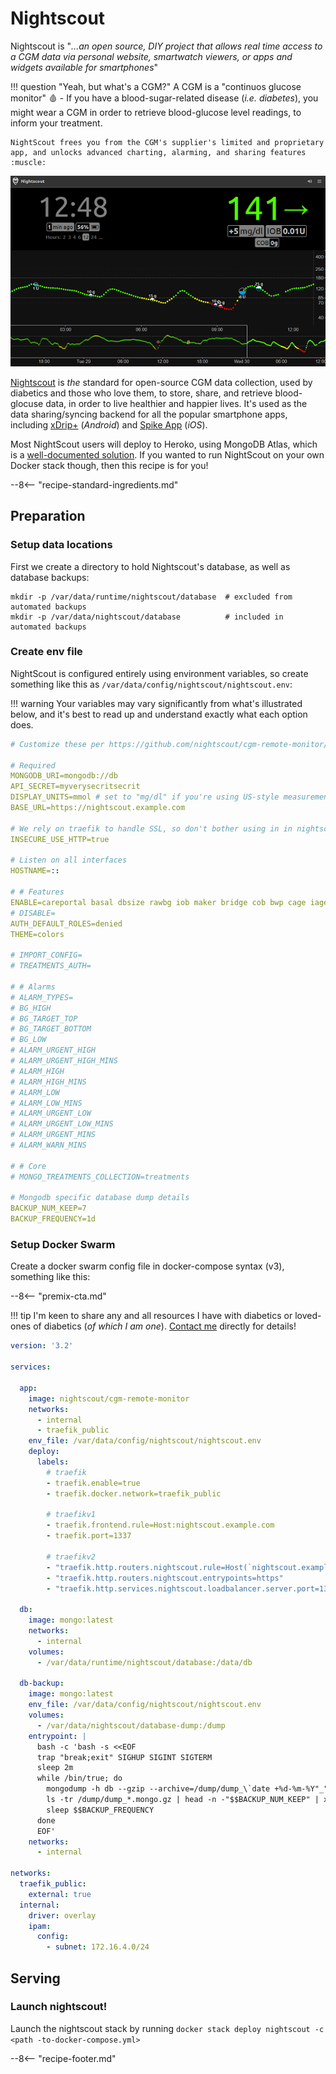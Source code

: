 # Nightscout

Nightscout is "*...an open source, DIY project that allows real time access to a CGM data via personal website, smartwatch viewers, or apps and widgets available for smartphones*"

!!! question "Yeah, but what's a CGM?" 
    A CGM is a "continuos glucose monitor" :drop_of_blood: - If you have a blood-sugar-related disease (*i.e. diabetes*), you might wear a CGM in order to retrieve blood-glucose level readings, to inform your treatment. 
    
    NightScout frees you from the CGM's supplier's limited and proprietary app, and unlocks advanced charting, alarming, and sharing features :muscle:


![Nightscout Screenshot](../images/nightscout.png)

[Nightscout](https://nightscout.github.io/) is _the_ standard for open-source CGM data collection, used by diabetics and those who love them, to store, share, and retrieve blood-glocuse data, in order to live healthier and happier lives. It's used as the data sharing/syncing backend for all the popular smartphone apps, including [xDrip+](https://github.com/NightscoutFoundation/xDrip) (*Android*) and [Spike App](https://spike-app.com/) (*iOS*).

Most NightScout users will deploy to Heroko, using MongoDB Atlas, which is a [well-documented solution](https://nightscout.github.io/nightscout/new_user/). If you wanted to run NightScout on your own Docker stack though, then this recipe is for you!

--8<-- "recipe-standard-ingredients.md"

## Preparation

### Setup data locations

First we create a directory to hold Nightscout's database, as well as database backups:
```
mkdir -p /var/data/runtime/nightscout/database  # excluded from automated backups
mkdir -p /var/data/nightscout/database          # included in automated backups
```

### Create env file

NightScout is configured entirely using environment variables, so create something like this as `/var/data/config/nightscout/nightscout.env`: 

!!! warning
    Your variables may vary significantly from what's illustrated below, and it's best to read up and understand exactly what each option does.

```yaml
# Customize these per https://github.com/nightscout/cgm-remote-monitor/blob/master/README.md#environment

# Required
MONGODB_URI=mongodb://db
API_SECRET=myverysecritsecrit
DISPLAY_UNITS=mmol # set to "mg/dl" if you're using US-style measurements
BASE_URL=https://nightscout.example.com

# We rely on traefik to handle SSL, so don't bother using in in nightscout
INSECURE_USE_HTTP=true

# Listen on all interfaces
HOSTNAME=::

# # Features
ENABLE=careportal basal dbsize rawbg iob maker bridge cob bwp cage iage sage boluscalc pushover treatmentnotify mmconnect loop pump profile food openaps bage alexa override cors
# DISABLE=
AUTH_DEFAULT_ROLES=denied
THEME=colors

# IMPORT_CONFIG=
# TREATMENTS_AUTH=

# # Alarms
# ALARM_TYPES=
# BG_HIGH
# BG_TARGET_TOP
# BG_TARGET_BOTTOM
# BG_LOW
# ALARM_URGENT_HIGH
# ALARM_URGENT_HIGH_MINS
# ALARM_HIGH
# ALARM_HIGH_MINS
# ALARM_LOW
# ALARM_LOW_MINS
# ALARM_URGENT_LOW
# ALARM_URGENT_LOW_MINS
# ALARM_URGENT_MINS
# ALARM_WARN_MINS

# # Core
# MONGO_TREATMENTS_COLLECTION=treatments

# Mongodb specific database dump details
BACKUP_NUM_KEEP=7
BACKUP_FREQUENCY=1d

```

### Setup Docker Swarm

Create a docker swarm config file in docker-compose syntax (v3), something like this:

--8<-- "premix-cta.md"

!!! tip
    I'm keen to share any and all resources I have with diabetics or loved-ones of diabetics (*of which I am one*). [Contact me](https://www.funkypenguin.co.nz/contact/) directly for details!

```yaml
version: '3.2'

services:

  app:
    image: nightscout/cgm-remote-monitor
    networks:
      - internal
      - traefik_public
    env_file: /var/data/config/nightscout/nightscout.env
    deploy:
      labels:
        # traefik
        - traefik.enable=true
        - traefik.docker.network=traefik_public

        # traefikv1
        - traefik.frontend.rule=Host:nightscout.example.com
        - traefik.port=1337

        # traefikv2
        - "traefik.http.routers.nightscout.rule=Host(`nightscout.example.com`)"
        - "traefik.http.routers.nightscout.entrypoints=https"
        - "traefik.http.services.nightscout.loadbalancer.server.port=1337"

  db:
    image: mongo:latest
    networks:
      - internal
    volumes:
      - /var/data/runtime/nightscout/database:/data/db

  db-backup:
    image: mongo:latest
    env_file: /var/data/config/nightscout/nightscout.env
    volumes:
      - /var/data/nightscout/database-dump:/dump
    entrypoint: |
      bash -c 'bash -s <<EOF
      trap "break;exit" SIGHUP SIGINT SIGTERM
      sleep 2m
      while /bin/true; do
        mongodump -h db --gzip --archive=/dump/dump_\`date +%d-%m-%Y"_"%H_%M_%S\`.mongo.gz
        ls -tr /dump/dump_*.mongo.gz | head -n -"$$BACKUP_NUM_KEEP" | xargs -r rm
        sleep $$BACKUP_FREQUENCY
      done
      EOF'
    networks:
      - internal
 
networks:
  traefik_public:
    external: true
  internal:
    driver: overlay
    ipam:
      config:
        - subnet: 172.16.4.0/24

```

## Serving

### Launch nightscout!

Launch the nightscout stack by running ```docker stack deploy nightscout -c <path -to-docker-compose.yml>```


[^1]: Most of the time, you'll need an app which syncs to Nightscout, and these apps won't support OIDC auth, so this recipe doesn't take into account any sort of authentication using [Traefik Forward Auth](/ha-docker-swarm/traefik-forward-auth/). Instead, NightScout is secured entirely with your `API_SECRET` above (*although it is possible to add more users once you're an admin*)

--8<-- "recipe-footer.md"